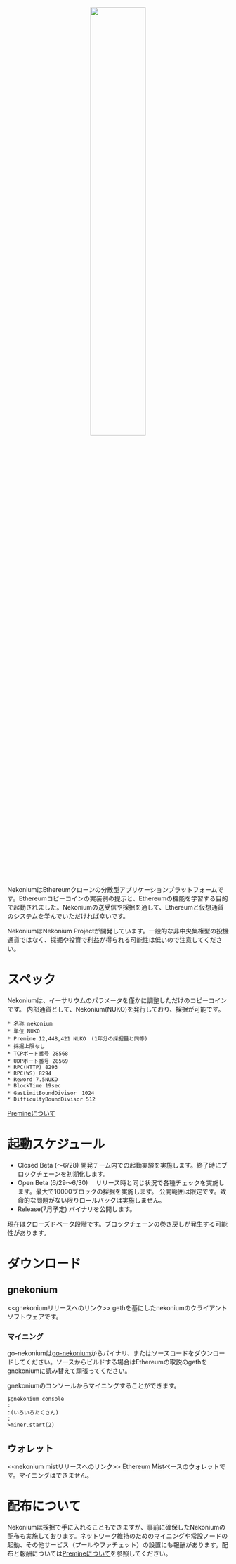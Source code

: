 <div style="text-align:center;width:100%">
<img src="https://raw.githubusercontent.com/nekonium/nekonium.github.io/master/nekonium.png" width="50%"/>
</div>
<br/>
<br/>


NekoniumはEthereumクローンの分散型アプリケーションプラットフォームです。Ethereumコピーコインの実装例の提示と、Ethereumの機能を学習する目的で起動されました。Nekoniumの送受信や採掘を通して、Ethereumと仮想通貨のシステムを学んでいただければ幸いです。

NekoniumはNekonium Projectが開発しています。一般的な非中央集権型の投機通貨ではなく、採掘や投資で利益が得られる可能性は低いので注意してください。


# スペック
Nekoniumは、イーサリウムのパラメータを僅かに調整しただけのコピーコインです。
内部通貨として、Nekonium(NUKO)を発行しており、採掘が可能です。

```
* 名称 nekonium
* 単位 NUKO
* Premine 12,448,421 NUKO　(1年分の採掘量と同等)
* 採掘上限なし
* TCPポート番号 28568
* UDPポート番号 28569
* RPC(HTTP) 8293
* RPC(WS) 8294
* Reword 7.5NUKO
* BlockTime	19sec
* GasLimitBoundDivisor　1024
* DifficultyBoundDivisor 512
```

[Premineについて](premine.md "")

# 起動スケジュール

* Closed Beta (～6/28)
 開発チーム内での起動実験を実施します。終了時にブロックチェーンを初期化します。
* Open Beta (6/29～6/30)　
 リリース時と同じ状況で各種チェックを実施します。最大で10000ブロックの採掘を実施します。
 公開範囲は限定です。致命的な問題がない限りロールバックは実施しません。
* Release(7月予定)
 バイナリを公開します。

現在はクローズドベータ段階です。ブロックチェーンの巻き戻しが発生する可能性があります。



# ダウンロード

## gnekonium
<<gnekoniumリリースへのリンク>> 
gethを基にしたnekoniumのクライアントソフトウェアです。

### マイニング
go-nekoniumは<a href="">go-nekonium</a>からバイナリ、またはソースコードをダウンロードしてください。ソースからビルドする場合はEthereumの取説のgethをgnekoniumに読み替えて頑張ってください。

gnekoniumのコンソールからマイニングすることができます。

    $gnekonium console
    :
    :(いろいろたくさん)
    :
    >miner.start(2)

## ウォレット
<<nekonium mistリリースへのリンク>> 
Ethereum Mistベースのウォレットです。マイニングはできません。


# 配布について
Nekoniumは採掘で手に入れることもできますが、事前に確保したNekoniumの配布も実施しております。ネットワーク維持のためのマイニングや常設ノードの起動、その他サービス（プールやファチェット）の設置にも報酬があります。配布と報酬については[Premineについて](premine.md "")を参照してください。

